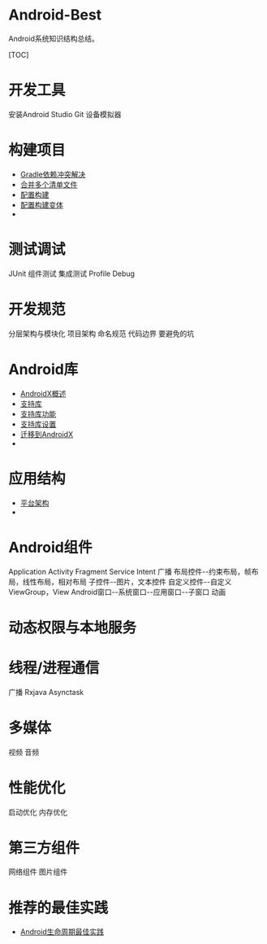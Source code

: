 # Android-Best

Android系统知识结构总结。

[TOC]


# 开发工具

安装Android Studio 
Git 
设备模拟器  

# 构建项目
- [Gradle依赖冲突解决](https://github.com/superroye/Android-Best/blob/master/%E6%9E%84%E5%BB%BA%E9%A1%B9%E7%9B%AE/Gradle%E4%BE%9D%E8%B5%96%E5%86%B2%E7%AA%81%E8%A7%A3%E5%86%B3.md)
- [合并多个清单文件](https://github.com/superroye/Android-Best/blob/master/%E6%9E%84%E5%BB%BA%E9%A1%B9%E7%9B%AE/%E5%90%88%E5%B9%B6%E5%A4%9A%E4%B8%AA%E6%B8%85%E5%8D%95%E6%96%87%E4%BB%B6.md)
- [配置构建](https://github.com/superroye/Android-Best/blob/master/%E6%9E%84%E5%BB%BA%E9%A1%B9%E7%9B%AE/%E9%85%8D%E7%BD%AE%E6%9E%84%E5%BB%BA.md)
- [配置构建变体](https://github.com/superroye/Android-Best/blob/master/%E6%9E%84%E5%BB%BA%E9%A1%B9%E7%9B%AE/%E9%85%8D%E7%BD%AE%E6%9E%84%E5%BB%BA%E5%8F%98%E4%BD%93.md)
- 

# 测试调试
JUnit
组件测试
集成测试
Profile
Debug

# 开发规范
分层架构与模块化
项目架构
命名规范
代码边界
要避免的坑

# Android库

- [AndroidX概述](https://github.com/superroye/Android-Best/blob/master/Android%E5%BA%93/AndroidX%E6%A6%82%E8%BF%B0.md)
- [支持库](https://github.com/superroye/Android-Best/blob/master/Android%E5%BA%93/%E6%94%AF%E6%8C%81%E5%BA%93.md)
- [支持库功能](https://github.com/superroye/Android-Best/blob/master/Android%E5%BA%93/%E6%94%AF%E6%8C%81%E5%BA%93%E5%8A%9F%E8%83%BD.md)
- [支持库设置](https://github.com/superroye/Android-Best/blob/master/Android%E5%BA%93/%E6%94%AF%E6%8C%81%E5%BA%93%E8%AE%BE%E7%BD%AE.md)
- [迁移到AndroidX](https://github.com/superroye/Android-Best/blob/master/Android%E5%BA%93/%E8%BF%81%E7%A7%BB%E5%88%B0AndroidX.md)
- 

# 应用结构
- [平台架构](https://github.com/superroye/Android-Best/blob/master/%E5%BA%94%E7%94%A8%E7%BB%93%E6%9E%84/%E5%B9%B3%E5%8F%B0%E6%9E%B6%E6%9E%84.md)
- 

# Android组件
Application
Activity
Fragment
Service
Intent
广播
布局控件--约束布局，帧布局，线性布局，相对布局
子控件--图片，文本控件
自定义控件--自定义ViewGroup，View
Android窗口--系统窗口--应用窗口--子窗口
动画

# 动态权限与本地服务


# 线程/进程通信
广播
Rxjava
Asynctask

# 多媒体
视频
音频

# 性能优化
启动优化
内存优化

# 第三方组件
网络组件
图片组件

# 推荐的最佳实践

- [Android生命周期最佳实践](https://github.com/superroye/Android-Best/blob/master/%E6%9C%80%E4%BD%B3%E5%AE%9E%E8%B7%B5/Android%E7%94%9F%E5%91%BD%E5%91%A8%E6%9C%9F%E6%9C%80%E4%BD%B3%E5%AE%9E%E8%B7%B5.md)








